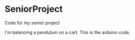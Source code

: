 # SeniorProject
Code for my senior project

I'm balancing a pendulum on a cart. This is the arduino code. 
